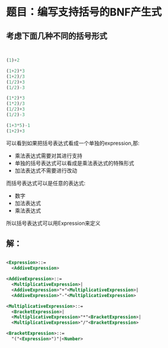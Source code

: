 # 题目：编写支持括号的BNF产生式

## 考虑下面几种不同的括号形式

``` javascript


(1)+2

(1+2)*3
(1+2)/3
(1/2)+3
(1/2)-3

(1*2)*3
(1*2)/3
(1/2)+3
(1/2)-3

(1+3*5)-1
(1+2)+3

```

可以看到如果把括号表达式看成一个单独的expression,那:
- 乘法表达式需要对其进行支持
- 单独的括号表达式可以看成是乘法表达式的特殊形式
- 加法表达式不需要进行改动

而括号表达式可以是任意的表达式:

- 数字
- 加法表达式
- 乘法表达式

所以括号表达式可以用Expression来定义

## 解：

``` xml

<Expression>::=
  <AddiveExpression>

<AddiveExpression>::=
  <MultiplicativeExpression>|
  <AddiveExpression>"+"<MultiplicativeExpression>|
  <AddiveExpression>"-"<MultiplicativeExpression>

<MultiplicativeExpression>::=
  <BracketExpression>|
  <MultiplicativeExpression>"*"<BracketExpression>|
  <MultiplicativeExpression>"/"<BracketExpression>

<BracketExpression>::=
  "("<Expression>")"|<Number>

```
